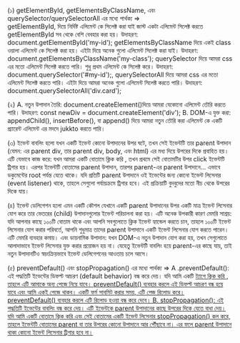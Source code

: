 

(১)  getElementById, getElementsByClassName, এবং querySelector/querySelectorAll এর মধ্যে পার্থক্য ⇒  
getElementById, দিয়ে নির্দিষ্ট এলিমেন্ট কে  সিলেক্ট করা যাই জাস্ট একটা এলিমেন্ট সিলেক্ট করতে getElementById সব থেকে বেশি বেবহার করা হয়। উদাহরণ: document.getElementById('my-id');
getElementsByClassName দিয়ে একই class  ওয়ালা এলিমেন্ট কে সিলেক্ট  করা হয়। এইটা  দিয়ে অনেক গুলো এলিমেন্ট  সিলেক্ট করা যাই। উদাহরণ: document.getElementsByClassName('my-class');
querySelector দিয়ে আমরা css  এর মতো এলিমেন্ট  সিলেক্ট  করতে পারি।  শুধু  প্রথম এলিমেন্ট কে সিলেক্ট করে। উদাহরণ: document.querySelector('#my-id');, 
querySelectorAll দিয়ে আমরা css  এর মতো এলিমেন্ট  সিলেক্ট  করতে পারি। এইটা দিয়ে আমরা অনেক গুলো এলিমেন্ট সিলেক্ট করতে পারি।  উদাহরণ: document.querySelectorAll('div.card');




(২)
A. নতুন উপাদান তৈরি: document.createElement()দিয়ে আমরা যেকোনো এলিমেন্ট  তৌরি করতে পারি। উদাহরণ: const newDiv = document.createElement('div');
B. DOM-এ যুক্ত করা: appendChild(), insertBefore(), বা append() দিয়ে আমরা নতুন তৌরি করা এলিমেন্ট কে একটি প্র্যারেন্ট এলিমেন্ট এর মদদে jukkto  করতে পারি। 



(৩)
ইভেন্ট বাবলিং হলো যখন একটি ইভেন্ট কোনো উপাদানের উপর ঘটে, তখন সেই ইভেন্টটি তার parent উপাদান (যেমন: এর parent div, তার parent div, body, এবং html) এর মধ্য দিয়ে উপরের দিকে প্রবাহিত হয়।
এটি যেভাবে কাজ করে: যখন আমরা একটি বোতামে ক্লিক করি , তখন প্রথমে সেই বোতামটির উপর click ইভেন্টটি ট্রিগার হয়। এরপর ইভেন্টটি বোতামের parent উপাদান, তারপর parent-এর parent উপাদানে... এভাবে ডকুমেন্টের root পর্যন্ত যেতে থাকে। যদি প্রতিটি parent উপাদানে ওই ইভেন্টের জন্য কোনো ইভেন্ট লিসেনার (event listener) থাকে, তাহলে সেগুলো পর্যায়ক্রমে ট্রিগার হবে। এই প্রক্রিয়াটি বুদবুদের মতো নীচ থেকে উপরের দিকে যায়।


(৪)
ইভেন্ট ডেলিগেশন হলো এমন একটি কৌশল যেখানে একটি parent উপাদানের উপর একটি মাত্র ইভেন্ট লিসেনার যোগ করে তার ভেতরের (child) উপাদানগুলোর ইভেন্ট পরিচালনা করা হয়।
এটি অনেক উপকারী  কারণ মেমরি সাশ্রয়: যদি আপনার কাছে ১০০টি বোতাম থাকে এবং আপনি সবগুলোতে ক্লিক ইভেন্ট হ্যান্ডেল করতে চান, তাহলে ১০০টি ইভেন্ট লিসেনার যোগ করার পরিবর্তে, আপনি শুধুমাত্র তাদের parent উপাদানে একটি ইভেন্ট লিসেনার যোগ করতে পারেন। এটি মেমরি ব্যবহার কমায়। এবং ডায়নামিক উপাদান: যখন DOM-এ নতুন উপাদান যোগ করা হয়, তখন সেগুলোতে আলাদাভাবে ইভেন্ট লিসেনার যুক্ত করার প্রয়োজন হয় না। যেহেতু ইভেন্টটি বাবলিং হয়ে parent-এর কাছে 
যায়, তাই নতুন উপাদানটিও স্বয়ংক্রিয়ভাবে ইভেন্ট ডেলিগেশনের আওতায় চলে আসে।



(৫) preventDefault() এবং stopPropagation() এর মধ্যে পার্থক্য ⇒ 
  A .preventDefault(): এই পদ্ধতিটি ইভেন্টের ডিফল্ট আচরণ (default behavior) বন্ধ করে দেয়। যদি আমি  একটি <a href="#"> ট্যাগে ক্লিক করি , তাহলে এটি আমাকে  অন্য পেজে নিয়ে যাবে। preventDefault() ব্যবহার করলে এই ডিফল্ট আচরণ বন্ধ হয়ে যাবে এবং আমি  একই পেজে থাকব। একটি ফর্ম সাবমিট করার সময়, এটি পেজ রিলোড করে। preventDefault() ব্যবহার করলে এটি রিলোড হওয়া বন্ধ করে দেবে।
B. stopPropagation(): এই পদ্ধতিটি ইভেন্টের বাবলিং বন্ধ করে দেয়। এটি ইভেন্টকে parent উপাদানের কাছে উপরের দিকে যেতে বাধা দেয়। যদি আমি  একটি বোতামে ক্লিক করি  এবং সেই বোতামের একটি ইভেন্ট লিসেনার stopPropagation() কল করে, তাহলে ইভেন্টটি বোতামের parent বা তার উপরের কোনো উপাদানে আর পৌঁছাবে না। এর ফলে parent উপাদানে থাকা কোনো ইভেন্ট লিসেনার ট্রিগার হবে না।
